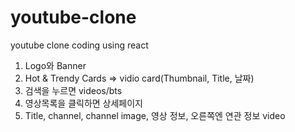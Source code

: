 # youtube-clone

youtube clone coding using react

1. Logo와 Banner
2. Hot & Trendy Cards => vidio card(Thumbnail, Title, 날짜)
3. 검색을 누르면 videos/bts
4. 영상목록을 클릭하면 상세페이지
5. Title, channel, channel image, 영상 정보, 오른쪽엔 연관 정보 video
